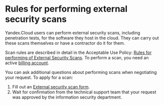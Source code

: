 # Rules for performing external security scans

Yandex.Cloud users can perform external security scans, including penetration tests, for the software they host in the cloud. They can carry out these scans themselves or have a contractor do it for them.

Scan rules are described in detail in the Acceptable Use Policy: [Rules for performing of External Security Scans](https://yandex.com/legal/cloud_pentest/).
To perform a scan, you need an active [billing account](../../billing/concepts/billing-account.md).

You can ask additional questions about performing scans when negotiating your request. To apply for a scan:
1. Fill out an [External security scan form](https://forms.yandex.ru/surveys/10020222.1f4517d267380227f3c724e4b09ed390a03bbad0/).
1. Wait for confirmation from the technical support team that your request was approved by the information security department.